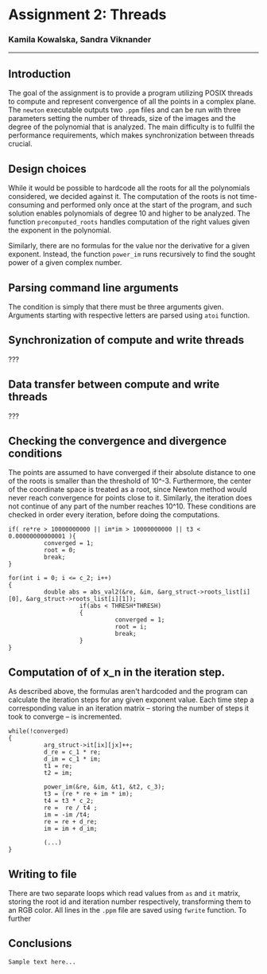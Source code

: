 # Assignment 2: Threads
### Kamila Kowalska, Sandra Viknander
---
## Introduction
The goal of the assignment is to provide a program utilizing POSIX threads to compute and represent convergence of all the points in a complex plane. The `newton` executable outputs two `.ppm` files and can be run with three parameters setting the number of threads, size of the images and the degree of the polynomial that is analyzed. The main difficulty is to fullfil the performance requirements, which makes synchronization between threads crucial.

## Design choices
While it would be possible to hardcode all the roots for all the polynomials considered, we decided against it. The computation of the roots is not time-consuming and performed only once at the start of the program, and such solution enables polynomials of degree 10 and higher to be analyzed. The function `precomputed_roots` handles computation of the right values given the exponent in the polynomial.

Similarly, there are no formulas for the value nor the derivative for a given exponent. Instead, the function `power_im` runs recursively to find the sought power of a given complex number.

## Parsing command line arguments
The condition is simply that there must be three arguments given. Arguments starting with respective letters are parsed using `atoi` function.

## Synchronization of compute and write threads
???

## Data transfer between compute and write threads
???

## Checking the convergence and divergence conditions
The points are assumed to have converged if their absolute distance to one of the roots is smaller than the threshold of 10^-3. Furthermore, the center of the coordinate space is treated as a root, since Newton method would never reach convergence for points close to it. Similarly, the iteration does not continue of any part of the number reaches 10^10. 
These conditions are checked in order every iteration, before doing the computations.
```
if( re*re > 10000000000 || im*im > 10000000000 || t3 < 0.00000000000001 ){
          converged = 1;
          root = 0;
          break;
}

for(int i = 0; i <= c_2; i++)
{
          double abs = abs_val2(&re, &im, &arg_struct->roots_list[i][0], &arg_struct->roots_list[i][1]);
                    if(abs < THRESH*THRESH)
                    {
                              converged = 1;
                              root = i;
                              break;
                    }
}
```
## Computation of of x_n in the iteration step.
As described above, the formulas aren't hardcoded and the program can calculate the iteration steps for any given exponent value. Each time step a corresponding value in an iteration matrix – storing the number of steps it took to converge – is incremented.
```
while(!converged)
{
          arg_struct->it[ix][jx]++;
          d_re = c_1 * re;
          d_im = c_1 * im;
          t1 = re;
          t2 = im;

          power_im(&re, &im, &t1, &t2, c_3);
          t3 = (re * re + im * im);
          t4 = t3 * c_2;
          re =  re / t4 ;
          im = -im /t4;
          re = re + d_re;
          im = im + d_im;

          (...)
}
```
## Writing to file
There are two separate loops which read values from `as` and `it` matrix, storing the root id and iteration number respectively, transforming them to an RGB color. All lines in the `.ppm` file are saved using `fwrite` function. To further 


## Conclusions

```
Sample text here...
```
